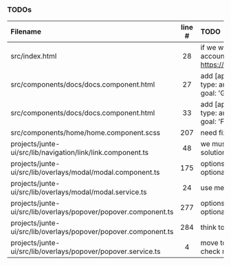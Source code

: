 ### TODOs
| Filename | line # | TODO
|:------|:------:|:------
| src/index.html | 28 | if we will have twitter account, for examle https://twitter.com/GitLab
| src/components/docs/docs.component.html | 27 | add [appAnalytics]="{ type: analyticsType.goal, goal: 'GitLab' }"
| src/components/docs/docs.component.html | 33 | add [appAnalytics]="{ type: analyticsType.goal, goal: 'Figma' }"
| src/components/home/home.component.scss | 207 | need fix row
| projects/junte-ui/src/lib/navigation/link/link.component.ts | 48 | we must find better solution
| projects/junte-ui/src/lib/overlays/modal/modal.component.ts | 175 | options to type with optionals?.
| projects/junte-ui/src/lib/overlays/modal/modal.service.ts | 24 | use merge options
| projects/junte-ui/src/lib/overlays/popover/popover.component.ts | 277 | options to type with optionals?.
| projects/junte-ui/src/lib/overlays/popover/popover.component.ts | 284 | think to be better
| projects/junte-ui/src/lib/overlays/popover/popover.service.ts | 4 | move to interface and check ngc warnings
